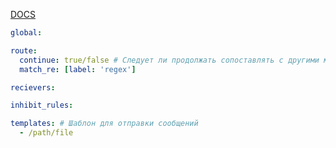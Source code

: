[DOCS](https://prometheus.io/docs/alerting/latest/configuration/)

```yml
global:

route:
  continue: true/false # Следует ли продолжать сопоставлять с другими маршрутами, по умолч. false
  match_re: [label: 'regex']

recievers:

inhibit_rules:

templates: # Шаблон для отправки сообщений
  - /path/file
```
